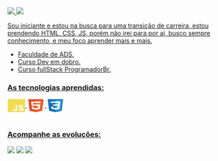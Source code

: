  <div>
   <a href="https://github.com/FLAVI0698">
   <img height="180em" src="https://github-readme-stats.vercel.app/api?username=FLAVI0698&show_icons=true&theme=dracula&include_all_commits=true&count_private=true"/>
   <img height="180em" src="https://github-readme-stats.vercel.app/api/top-langs/?username=FLAVI0698&layout=compact&langs_count=6&theme=dracula"/>
</div>
<P>
  Sou iniciante e estou na busca para uma transição de carreira, estou prendendo HTML, CSS, JS, porém não irei para por ai, busco sempre conhecimento, e meu foco aprender mais e mais.
</P>
<ul>
  <li>Faculdade de ADS.</li>
  <li>Curso Dev em dobro.</li>
  <li>Curso fullStack ProgramadorBr.</li>
</ul>   
     
### As tecnologias aprendidas:
<div style="display: inline_block">
  <img align="center" alt="Js" height="30" width="40" src="https://raw.githubusercontent.com/devicons/devicon/master/icons/javascript/javascript-plain.svg">
  <img align="center" alt="HTML" height="30" width="40" src="https://raw.githubusercontent.com/devicons/devicon/master/icons/html5/html5-original.svg">
  <img align="center" alt="CSS" height="30" width="40" src="https://raw.githubusercontent.com/devicons/devicon/master/icons/css3/css3-original.svg">
</div>
 
<br>
 
### Acompanhe as evoluções:
 
<div> 
  <a href="https://instagram.com/flaviogouveia98" target="_blank"><img src="https://img.shields.io/badge/-Instagram-%23E4405F?style=for-the-badge&logo=instagram&logoColor=white" target="_blank"></a>
  <a href = "mailto:flaviogouveia1998@gmail.com"><img src="https://img.shields.io/badge/-Gmail-%23333?style=for-the-badge&logo=gmail&logoColor=white" target="_blank"></a>
  <a href="https://www.linkedin.com/in/flavio-gabriel-738b1717a/" target="_blank"><img src="https://img.shields.io/badge/-LinkedIn-%230077B5?style=for-the-badge&logo=linkedin&logoColor=white" target="_blank"></a>
</div>

